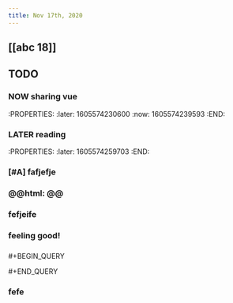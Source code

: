 ```yaml
---
title: Nov 17th, 2020
---
```


## [[abc 18]]
## TODO
### NOW sharing vue
:PROPERTIES:
:later: 1605574230600
:now: 1605574239593
:END:
### LATER reading
:PROPERTIES:
:later: 1605574259703
:END:
### [#A] fafjefje
### @@html: @@
### fefjeife
### feeling good!
###
#+BEGIN_QUERY

#+END_QUERY
### fefe
###
